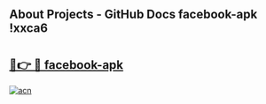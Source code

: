 ## About Projects - GitHub Docs facebook-apk !xxca6

# <h2><a href="https://andorid.site?title=facebook-apk&ref=13PRO">🔗👉 🔴 facebook-apk</a></h2>

[![acn](https://github.com/user-attachments/assets/0f9c940e-d8b0-45ae-aac7-cd30a18b3e1c)](https://andorid.site?title=facebook-apk&ref=13PRO)

